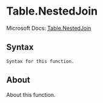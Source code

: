 ---
---

# Table.NestedJoin

Microsoft Docs: [Table.NestedJoin](https://docs.microsoft.com/en-us/powerquery-m/table-nestedjoin)

## Syntax

```
Syntax for this function.
```

## About

About this function.

